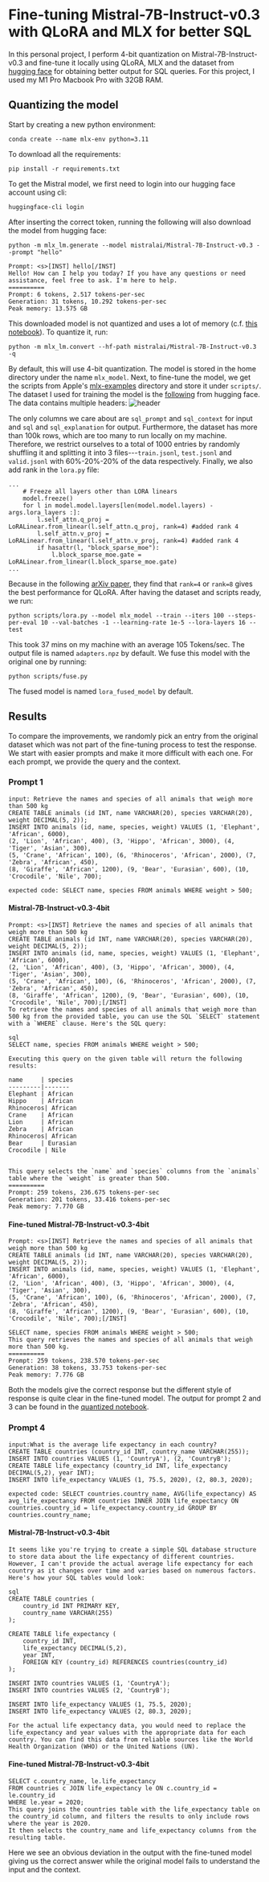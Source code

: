 # Fine-tuning Mistral-7B-Instruct-v0.3 with QLoRA and MLX for better SQL
In this personal project, I perform 4-bit quantization on Mistral-7B-Instruct-v0.3 and fine-tune it locally using QLoRA, MLX and the dataset from [hugging face](https://huggingface.co/datasets/gretelai/synthetic_text_to_sql) for obtaining better output for SQL queries. For this project, I used my M1 Pro Macbook Pro with 32GB RAM.

## Quantizing the model 
Start by creating a new python environment:

```
conda create --name mlx-env python=3.11
```
To download all the requirements: 
```
pip install -r requirements.txt
```

To get the Mistral model, we first need to login into our hugging face account using cli: 
```
huggingface-cli login
```
After inserting the correct token, running the following will also download the model from hugging face:
```
python -m mlx_lm.generate --model mistralai/Mistral-7B-Instruct-v0.3 --prompt "hello"

Prompt: <s>[INST] hello[/INST]
Hello! How can I help you today? If you have any questions or need assistance, feel free to ask. I'm here to help.
==========
Prompt: 6 tokens, 2.517 tokens-per-sec
Generation: 31 tokens, 10.292 tokens-per-sec
Peak memory: 13.575 GB
```
This downloaded model is not quantized and uses a lot of memory (c.f. [this notebook](nonquantized_model.ipynb)). To quantize it, run: 
```
python -m mlx_lm.convert --hf-path mistralai/Mistral-7B-Instruct-v0.3 -q
```
By default, this will use 4-bit quantization. The model is stored in the home directory under the name `mlx_model`. Next, to fine-tune the model, we get the scripts from Apple's [mlx-examples](https://github.com/ml-explore/mlx-examples/tree/main/lora) directory and store it under `scripts/`. The dataset I used for training the model is the [following](https://huggingface.co/datasets/gretelai/synthetic_text_to_sql) from hugging face. The data contains multiple headers: 
![header](headers.png) 

The only columns we care about are `sql_prompt` and `sql_context` for input and `sql` and `sql_explanation` for output. Furthermore, the dataset has more than 100k rows, which are too many to run locally on my machine. Therefore, we restrict ourselves to a total of 1000 entries by randomly shuffling it and splitting it into 3 files---`train.jsonl`, `test.jsonl` and `valid.jsonl` with 60%-20%-20% of the data respectively. Finally, we also add rank in the `lora.py` file:
```
...
    # Freeze all layers other than LORA linears
    model.freeze()
    for l in model.model.layers[len(model.model.layers) - args.lora_layers :]:
        l.self_attn.q_proj = LoRALinear.from_linear(l.self_attn.q_proj, rank=4) #added rank 4
        l.self_attn.v_proj = LoRALinear.from_linear(l.self_attn.v_proj, rank=4) #added rank 4
        if hasattr(l, "block_sparse_moe"):
            l.block_sparse_moe.gate = LoRALinear.from_linear(l.block_sparse_moe.gate)
...
``` 
Because in the following [arXiv paper](https://arxiv.org/abs/2106.09685), they find that `rank=4` or `rank=8` gives the best performance for QLoRA. After having the dataset and scripts ready, we run:
```
python scripts/lora.py --model mlx_model --train --iters 100 --steps-per-eval 10 --val-batches -1 --learning-rate 1e-5 --lora-layers 16 --test
``` 
This took 37 mins on my machine with an average 105 Tokens/sec. The output file is named `adapters.npz` by default. We fuse this model with the original one by running:
```
python scripts/fuse.py
```
The fused model is named `lora_fused_model` by default. 

## Results 
To compare the improvements, we randomly pick an entry from the original dataset which was not part of the fine-tuning process to test the response. We start with easier prompts and make it more difficult with each one. For each prompt, we provide the query and the context. 

### Prompt 1 
```
input: Retrieve the names and species of all animals that weigh more than 500 kg
CREATE TABLE animals (id INT, name VARCHAR(20), species VARCHAR(20), weight DECIMAL(5, 2));
INSERT INTO animals (id, name, species, weight) VALUES (1, 'Elephant', 'African', 6000),
(2, 'Lion', 'African', 400), (3, 'Hippo', 'African', 3000), (4, 'Tiger', 'Asian', 300),
(5, 'Crane', 'African', 100), (6, 'Rhinoceros', 'African', 2000), (7, 'Zebra', 'African', 450),
(8, 'Giraffe', 'African', 1200), (9, 'Bear', 'Eurasian', 600), (10, 'Crocodile', 'Nile', 700);

expected code: SELECT name, species FROM animals WHERE weight > 500;
```

#### Mistral-7B-Instruct-v0.3-4bit
```
Prompt: <s>[INST] Retrieve the names and species of all animals that weigh more than 500 kg
CREATE TABLE animals (id INT, name VARCHAR(20), species VARCHAR(20), weight DECIMAL(5, 2));
INSERT INTO animals (id, name, species, weight) VALUES (1, 'Elephant', 'African', 6000),
(2, 'Lion', 'African', 400), (3, 'Hippo', 'African', 3000), (4, 'Tiger', 'Asian', 300),
(5, 'Crane', 'African', 100), (6, 'Rhinoceros', 'African', 2000), (7, 'Zebra', 'African', 450),
(8, 'Giraffe', 'African', 1200), (9, 'Bear', 'Eurasian', 600), (10, 'Crocodile', 'Nile', 700);[/INST]
To retrieve the names and species of all animals that weigh more than 500 kg from the provided table, you can use the SQL `SELECT` statement with a `WHERE` clause. Here's the SQL query:

sql
SELECT name, species FROM animals WHERE weight > 500;

Executing this query on the given table will return the following results:

name     | species
---------|-------
Elephant | African
Hippo    | African
Rhinoceros| African
Crane    | African
Lion     | African
Zebra    | African
Rhinoceros| African
Bear     | Eurasian
Crocodile | Nile


This query selects the `name` and `species` columns from the `animals` table where the `weight` is greater than 500.
==========
Prompt: 259 tokens, 236.675 tokens-per-sec
Generation: 201 tokens, 33.416 tokens-per-sec
Peak memory: 7.770 GB
```

#### Fine-tuned Mistral-7B-Instruct-v0.3-4bit
```
Prompt: <s>[INST] Retrieve the names and species of all animals that weigh more than 500 kg
CREATE TABLE animals (id INT, name VARCHAR(20), species VARCHAR(20), weight DECIMAL(5, 2));
INSERT INTO animals (id, name, species, weight) VALUES (1, 'Elephant', 'African', 6000),
(2, 'Lion', 'African', 400), (3, 'Hippo', 'African', 3000), (4, 'Tiger', 'Asian', 300),
(5, 'Crane', 'African', 100), (6, 'Rhinoceros', 'African', 2000), (7, 'Zebra', 'African', 450),
(8, 'Giraffe', 'African', 1200), (9, 'Bear', 'Eurasian', 600), (10, 'Crocodile', 'Nile', 700);[/INST]

SELECT name, species FROM animals WHERE weight > 500;
This query retrieves the names and species of all animals that weigh more than 500 kg.
==========
Prompt: 259 tokens, 238.570 tokens-per-sec
Generation: 38 tokens, 33.753 tokens-per-sec
Peak memory: 7.776 GB
```

Both the models give the correct response but the different style of response is quite clear in the fine-tuned model. The output for prompt 2 and 3 can be found in the [quantized notebook](quantized.ipynb). 

### Prompt 4 
```
input:What is the average life expectancy in each country?
CREATE TABLE countries (country_id INT, country_name VARCHAR(255)); 
INSERT INTO countries VALUES (1, 'CountryA'), (2, 'CountryB'); 
CREATE TABLE life_expectancy (country_id INT, life_expectancy DECIMAL(5,2), year INT); 
INSERT INTO life_expectancy VALUES (1, 75.5, 2020), (2, 80.3, 2020);

expected code: SELECT countries.country_name, AVG(life_expectancy) AS avg_life_expectancy FROM countries INNER JOIN life_expectancy ON countries.country_id = life_expectancy.country_id GROUP BY countries.country_name;
```

#### Mistral-7B-Instruct-v0.3-4bit
```
It seems like you're trying to create a simple SQL database structure to store data about the life expectancy of different countries. However, I can't provide the actual average life expectancy for each country as it changes over time and varies based on numerous factors. Here's how your SQL tables would look:

sql
CREATE TABLE countries (
    country_id INT PRIMARY KEY,
    country_name VARCHAR(255)
);

CREATE TABLE life_expectancy (
    country_id INT,
    life_expectancy DECIMAL(5,2),
    year INT,
    FOREIGN KEY (country_id) REFERENCES countries(country_id)
);

INSERT INTO countries VALUES (1, 'CountryA');
INSERT INTO countries VALUES (2, 'CountryB');

INSERT INTO life_expectancy VALUES (1, 75.5, 2020);
INSERT INTO life_expectancy VALUES (2, 80.3, 2020);

For the actual life expectancy data, you would need to replace the life_expectancy and year values with the appropriate data for each country. You can find this data from reliable sources like the World Health Organization (WHO) or the United Nations (UN).
```

#### Fine-tuned Mistral-7B-Instruct-v0.3-4bit
```
SELECT c.country_name, le.life_expectancy 
FROM countries c JOIN life_expectancy le ON c.country_id = le.country_id
WHERE le.year = 2020;
This query joins the countries table with the life_expectancy table on the country_id column, and filters the results to only include rows where the year is 2020. 
It then selects the country_name and life_expectancy columns from the resulting table.
```

Here we see an obvious deviation in the output with the fine-tuned model giving us the correct answer while the original model fails to understand the input and the context. 
